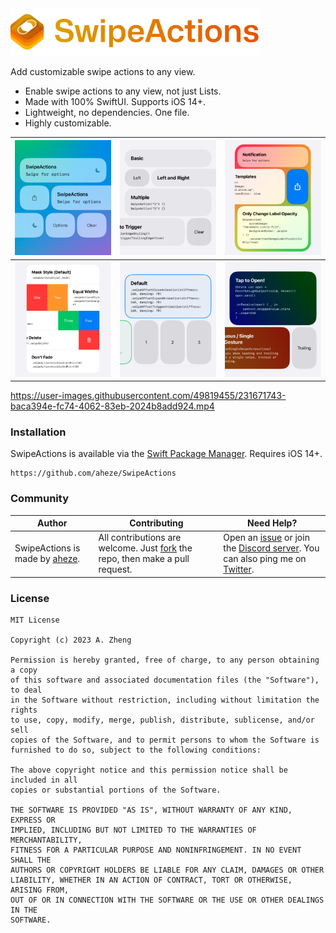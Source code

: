 <img src="Assets/Header.png" width="400" alt="SwipeActions">

Add customizable swipe actions to any view.

- Enable swipe actions to any view, not just Lists.
- Made with 100% SwiftUI. Supports iOS 14+.
- Lightweight, no dependencies. One file.
- Highly customizable.


![General](Assets/General.png) | ![Basics](Assets/Basics.png) | ![Customization](Assets/Customization.png)
| --- | --- | --- |
![Styles](Assets/Styles.png) | ![Animations](Assets/Animations.png) | ![Advanced](Assets/Advanced.png)


https://user-images.githubusercontent.com/49819455/231671743-baca394e-fc74-4062-83eb-2024b8add924.mp4


### Installation

SwipeActions is available via the [Swift Package Manager](https://developer.apple.com/documentation/swift_packages/adding_package_dependencies_to_your_app). Requires iOS 14+.

```
https://github.com/aheze/SwipeActions
```


### Community

Author | Contributing | Need Help?
--- | --- | ---
SwipeActions is made by [aheze](https://github.com/aheze). | All contributions are welcome. Just [fork](https://github.com/aheze/SwipeActions/fork) the repo, then make a pull request. | Open an [issue](https://github.com/aheze/SwipeActions/issues) or join the [Discord server](https://discord.com/invite/Pmq8fYcus2). You can also ping me on [Twitter](https://twitter.com/aheze0).

### License

```
MIT License

Copyright (c) 2023 A. Zheng

Permission is hereby granted, free of charge, to any person obtaining a copy
of this software and associated documentation files (the "Software"), to deal
in the Software without restriction, including without limitation the rights
to use, copy, modify, merge, publish, distribute, sublicense, and/or sell
copies of the Software, and to permit persons to whom the Software is
furnished to do so, subject to the following conditions:

The above copyright notice and this permission notice shall be included in all
copies or substantial portions of the Software.

THE SOFTWARE IS PROVIDED "AS IS", WITHOUT WARRANTY OF ANY KIND, EXPRESS OR
IMPLIED, INCLUDING BUT NOT LIMITED TO THE WARRANTIES OF MERCHANTABILITY,
FITNESS FOR A PARTICULAR PURPOSE AND NONINFRINGEMENT. IN NO EVENT SHALL THE
AUTHORS OR COPYRIGHT HOLDERS BE LIABLE FOR ANY CLAIM, DAMAGES OR OTHER
LIABILITY, WHETHER IN AN ACTION OF CONTRACT, TORT OR OTHERWISE, ARISING FROM,
OUT OF OR IN CONNECTION WITH THE SOFTWARE OR THE USE OR OTHER DEALINGS IN THE
SOFTWARE.
```
